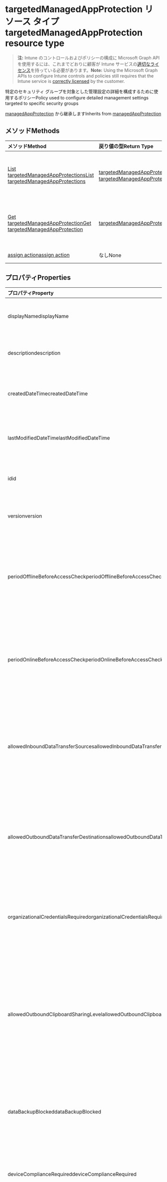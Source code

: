 # <a name="targetedmanagedappprotection-resource-type"></a><span data-ttu-id="51e75-101">targetedManagedAppProtection リソース タイプ</span><span class="sxs-lookup"><span data-stu-id="51e75-101">targetedManagedAppProtection resource type</span></span>

> <span data-ttu-id="51e75-102">**注:** Intune のコントロールおよびポリシーの構成に Microsoft Graph API を使用するには、これまでどおりに顧客が Intune サービスの[適切なライセンス](https://go.microsoft.com/fwlink/?linkid=839381)を持っている必要があります。</span><span class="sxs-lookup"><span data-stu-id="51e75-102">**Note:** Using the Microsoft Graph APIs to configure Intune controls and policies still requires that the Intune service is [correctly licensed](https://go.microsoft.com/fwlink/?linkid=839381) by the customer.</span></span>

<span data-ttu-id="51e75-103">特定のセキュリティ グループを対象とした管理設定の詳細を構成するために使用するポリシー</span><span class="sxs-lookup"><span data-stu-id="51e75-103">Policy used to configure detailed management settings targeted to specific security groups</span></span>

<span data-ttu-id="51e75-104">[managedAppProtection](../resources/intune_mam_managedappprotection.md) から継承します</span><span class="sxs-lookup"><span data-stu-id="51e75-104">Inherits from [managedAppProtection](../resources/intune_mam_managedappprotection.md)</span></span>

## <a name="methods"></a><span data-ttu-id="51e75-105">メソッド</span><span class="sxs-lookup"><span data-stu-id="51e75-105">Methods</span></span>
|<span data-ttu-id="51e75-106">メソッド</span><span class="sxs-lookup"><span data-stu-id="51e75-106">Method</span></span>|<span data-ttu-id="51e75-107">戻り値の型</span><span class="sxs-lookup"><span data-stu-id="51e75-107">Return Type</span></span>|<span data-ttu-id="51e75-108">説明</span><span class="sxs-lookup"><span data-stu-id="51e75-108">Description</span></span>|
|:---|:---|:---|
|[<span data-ttu-id="51e75-109">List targetedManagedAppProtections</span><span class="sxs-lookup"><span data-stu-id="51e75-109">List targetedManagedAppProtections</span></span>](../api/intune_mam_targetedmanagedappprotection_list.md)|<span data-ttu-id="51e75-110">[targetedManagedAppProtection](../resources/intune_mam_targetedmanagedappprotection.md) コレクション</span><span class="sxs-lookup"><span data-stu-id="51e75-110">[targetedManagedAppProtection](../resources/intune_mam_targetedmanagedappprotection.md) collection</span></span>|<span data-ttu-id="51e75-111">[targetedManagedAppProtection](../resources/intune_mam_targetedmanagedappprotection.md) オブジェクトのプロパティとリレーションシップをリストします。</span><span class="sxs-lookup"><span data-stu-id="51e75-111">List properties and relationships of the [targetedManagedAppProtection](../resources/intune_mam_targetedmanagedappprotection.md) objects.</span></span>|
|[<span data-ttu-id="51e75-112">Get targetedManagedAppProtection</span><span class="sxs-lookup"><span data-stu-id="51e75-112">Get targetedManagedAppProtection</span></span>](../api/intune_mam_targetedmanagedappprotection_get.md)|[<span data-ttu-id="51e75-113">targetedManagedAppProtection</span><span class="sxs-lookup"><span data-stu-id="51e75-113">targetedManagedAppProtection</span></span>](../resources/intune_mam_targetedmanagedappprotection.md)|<span data-ttu-id="51e75-114">[targetedManagedAppProtection](../resources/intune_mam_targetedmanagedappprotection.md) オブジェクトのプロパティとリレーションシップを読み取ります。</span><span class="sxs-lookup"><span data-stu-id="51e75-114">Read properties and relationships of the [targetedManagedAppProtection](../resources/intune_mam_targetedmanagedappprotection.md) object.</span></span>|
|[<span data-ttu-id="51e75-115">assign action</span><span class="sxs-lookup"><span data-stu-id="51e75-115">assign action</span></span>](../api/intune_mam_targetedmanagedappprotection_assign.md)|<span data-ttu-id="51e75-116">なし</span><span class="sxs-lookup"><span data-stu-id="51e75-116">None</span></span>|<span data-ttu-id="51e75-117">まだ文書化されていません</span><span class="sxs-lookup"><span data-stu-id="51e75-117">Not yet documented</span></span>|

## <a name="properties"></a><span data-ttu-id="51e75-118">プロパティ</span><span class="sxs-lookup"><span data-stu-id="51e75-118">Properties</span></span>
|<span data-ttu-id="51e75-119">プロパティ</span><span class="sxs-lookup"><span data-stu-id="51e75-119">Property</span></span>|<span data-ttu-id="51e75-120">型</span><span class="sxs-lookup"><span data-stu-id="51e75-120">Type</span></span>|<span data-ttu-id="51e75-121">説明</span><span class="sxs-lookup"><span data-stu-id="51e75-121">Description</span></span>|
|:---|:---|:---|
|<span data-ttu-id="51e75-122">displayName</span><span class="sxs-lookup"><span data-stu-id="51e75-122">displayName</span></span>|<span data-ttu-id="51e75-123">String</span><span class="sxs-lookup"><span data-stu-id="51e75-123">String</span></span>|<span data-ttu-id="51e75-124">ポリシーの表示名。</span><span class="sxs-lookup"><span data-stu-id="51e75-124">Policy display name.</span></span> <span data-ttu-id="51e75-125">[managedAppPolicy](../resources/intune_mam_managedapppolicy.md) から継承します</span><span class="sxs-lookup"><span data-stu-id="51e75-125">Inherited from [managedAppPolicy](../resources/intune_mam_managedapppolicy.md)</span></span>|
|<span data-ttu-id="51e75-126">description</span><span class="sxs-lookup"><span data-stu-id="51e75-126">description</span></span>|<span data-ttu-id="51e75-127">String</span><span class="sxs-lookup"><span data-stu-id="51e75-127">String</span></span>|<span data-ttu-id="51e75-128">ポリシーの説明。</span><span class="sxs-lookup"><span data-stu-id="51e75-128">The policy's description.</span></span> <span data-ttu-id="51e75-129">[managedAppPolicy](../resources/intune_mam_managedapppolicy.md) から継承します</span><span class="sxs-lookup"><span data-stu-id="51e75-129">Inherited from [managedAppPolicy](../resources/intune_mam_managedapppolicy.md)</span></span>|
|<span data-ttu-id="51e75-130">createdDateTime</span><span class="sxs-lookup"><span data-stu-id="51e75-130">createdDateTime</span></span>|<span data-ttu-id="51e75-131">DateTimeOffset</span><span class="sxs-lookup"><span data-stu-id="51e75-131">DateTimeOffset</span></span>|<span data-ttu-id="51e75-132">ポリシーが作成された日時。</span><span class="sxs-lookup"><span data-stu-id="51e75-132">The date and time the policy was created.</span></span> <span data-ttu-id="51e75-133">[managedAppPolicy](../resources/intune_mam_managedapppolicy.md) から継承します</span><span class="sxs-lookup"><span data-stu-id="51e75-133">Inherited from [managedAppPolicy](../resources/intune_mam_managedapppolicy.md)</span></span>|
|<span data-ttu-id="51e75-134">lastModifiedDateTime</span><span class="sxs-lookup"><span data-stu-id="51e75-134">lastModifiedDateTime</span></span>|<span data-ttu-id="51e75-135">DateTimeOffset</span><span class="sxs-lookup"><span data-stu-id="51e75-135">DateTimeOffset</span></span>|<span data-ttu-id="51e75-136">ポリシーが変更された最終日時。</span><span class="sxs-lookup"><span data-stu-id="51e75-136">Last time the policy was modified.</span></span> <span data-ttu-id="51e75-137">[managedAppPolicy](../resources/intune_mam_managedapppolicy.md) から継承します</span><span class="sxs-lookup"><span data-stu-id="51e75-137">Inherited from [managedAppPolicy](../resources/intune_mam_managedapppolicy.md)</span></span>|
|<span data-ttu-id="51e75-138">id</span><span class="sxs-lookup"><span data-stu-id="51e75-138">id</span></span>|<span data-ttu-id="51e75-139">String</span><span class="sxs-lookup"><span data-stu-id="51e75-139">String</span></span>|<span data-ttu-id="51e75-140">エンティティのキー。</span><span class="sxs-lookup"><span data-stu-id="51e75-140">Key of the entity.</span></span> <span data-ttu-id="51e75-141">[managedAppPolicy](../resources/intune_mam_managedapppolicy.md) から継承します</span><span class="sxs-lookup"><span data-stu-id="51e75-141">Inherited from [managedAppPolicy](../resources/intune_mam_managedapppolicy.md)</span></span>|
|<span data-ttu-id="51e75-142">version</span><span class="sxs-lookup"><span data-stu-id="51e75-142">version</span></span>|<span data-ttu-id="51e75-143">String</span><span class="sxs-lookup"><span data-stu-id="51e75-143">String</span></span>|<span data-ttu-id="51e75-144">エンティティのバージョン。</span><span class="sxs-lookup"><span data-stu-id="51e75-144">Version of the entity.</span></span> <span data-ttu-id="51e75-145">[managedAppPolicy](../resources/intune_mam_managedapppolicy.md) から継承します</span><span class="sxs-lookup"><span data-stu-id="51e75-145">Inherited from [managedAppPolicy](../resources/intune_mam_managedapppolicy.md)</span></span>|
|<span data-ttu-id="51e75-146">periodOfflineBeforeAccessCheck</span><span class="sxs-lookup"><span data-stu-id="51e75-146">periodOfflineBeforeAccessCheck</span></span>|<span data-ttu-id="51e75-147">Duration</span><span class="sxs-lookup"><span data-stu-id="51e75-147">Duration</span></span>|<span data-ttu-id="51e75-148">デバイスがインターネットに接続されていないでこの期間が過ぎると、アクセスがチェックされます。</span><span class="sxs-lookup"><span data-stu-id="51e75-148">The period after which access is checked when the device is not connected to the internet.</span></span> <span data-ttu-id="51e75-149">[managedAppProtection](../resources/intune_mam_managedappprotection.md) から継承します</span><span class="sxs-lookup"><span data-stu-id="51e75-149">Inherited from [managedAppProtection](../resources/intune_mam_managedappprotection.md)</span></span>|
|<span data-ttu-id="51e75-150">periodOnlineBeforeAccessCheck</span><span class="sxs-lookup"><span data-stu-id="51e75-150">periodOnlineBeforeAccessCheck</span></span>|<span data-ttu-id="51e75-151">Duration</span><span class="sxs-lookup"><span data-stu-id="51e75-151">Duration</span></span>|<span data-ttu-id="51e75-152">デバイスがインターネットに接続されていてこの期間が過ぎると、アクセスがチェックされます。</span><span class="sxs-lookup"><span data-stu-id="51e75-152">The period after which access is checked when the device is connected to the internet.</span></span> <span data-ttu-id="51e75-153">[managedAppProtection](../resources/intune_mam_managedappprotection.md) から継承します</span><span class="sxs-lookup"><span data-stu-id="51e75-153">Inherited from [managedAppProtection](../resources/intune_mam_managedappprotection.md)</span></span>|
|<span data-ttu-id="51e75-154">allowedInboundDataTransferSources</span><span class="sxs-lookup"><span data-stu-id="51e75-154">allowedInboundDataTransferSources</span></span>|[<span data-ttu-id="51e75-155">managedAppDataTransferLevel</span><span class="sxs-lookup"><span data-stu-id="51e75-155">managedAppDataTransferLevel</span></span>](../resources/intune_mam_managedappdatatransferlevel.md)|<span data-ttu-id="51e75-156">データの転送が許可されたソース。</span><span class="sxs-lookup"><span data-stu-id="51e75-156">Sources from which data is allowed to be transferred.</span></span> <span data-ttu-id="51e75-157">[ManagedAppProtection](../resources/intune_mam_managedappprotection.md)から継承されます。</span><span class="sxs-lookup"><span data-stu-id="51e75-157">Inherited from [managedAppProtection](../resources/intune_mam_managedappprotection.md).</span></span> <span data-ttu-id="51e75-158">可能な値は、`allApps`、`managedApps`、`none` です。</span><span class="sxs-lookup"><span data-stu-id="51e75-158">Possible values are: `allApps`, `managedApps`, `none`.</span></span>|
|<span data-ttu-id="51e75-159">allowedOutboundDataTransferDestinations</span><span class="sxs-lookup"><span data-stu-id="51e75-159">allowedOutboundDataTransferDestinations</span></span>|[<span data-ttu-id="51e75-160">managedAppDataTransferLevel</span><span class="sxs-lookup"><span data-stu-id="51e75-160">managedAppDataTransferLevel</span></span>](../resources/intune_mam_managedappdatatransferlevel.md)|<span data-ttu-id="51e75-161">データの転送が許可された宛先。</span><span class="sxs-lookup"><span data-stu-id="51e75-161">Destinations to which data is allowed to be transferred.</span></span> <span data-ttu-id="51e75-162">[ManagedAppProtection](../resources/intune_mam_managedappprotection.md)から継承されます。</span><span class="sxs-lookup"><span data-stu-id="51e75-162">Inherited from [managedAppProtection](../resources/intune_mam_managedappprotection.md).</span></span> <span data-ttu-id="51e75-163">可能な値は、`allApps`、`managedApps`、`none` です。</span><span class="sxs-lookup"><span data-stu-id="51e75-163">Possible values are: `allApps`, `managedApps`, `none`.</span></span>|
|<span data-ttu-id="51e75-164">organizationalCredentialsRequired</span><span class="sxs-lookup"><span data-stu-id="51e75-164">organizationalCredentialsRequired</span></span>|<span data-ttu-id="51e75-165">Boolean</span><span class="sxs-lookup"><span data-stu-id="51e75-165">Boolean</span></span>|<span data-ttu-id="51e75-166">アプリを使用するために組織の資格情報が必要かどうかを示します。</span><span class="sxs-lookup"><span data-stu-id="51e75-166">Indicates whether organizational credentials are required for app use.</span></span> <span data-ttu-id="51e75-167">[managedAppProtection](../resources/intune_mam_managedappprotection.md) から継承します</span><span class="sxs-lookup"><span data-stu-id="51e75-167">Inherited from [managedAppProtection](../resources/intune_mam_managedappprotection.md)</span></span>|
|<span data-ttu-id="51e75-168">allowedOutboundClipboardSharingLevel</span><span class="sxs-lookup"><span data-stu-id="51e75-168">allowedOutboundClipboardSharingLevel</span></span>|[<span data-ttu-id="51e75-169">managedAppClipboardSharingLevel</span><span class="sxs-lookup"><span data-stu-id="51e75-169">managedAppClipboardSharingLevel</span></span>](../resources/intune_mam_managedappclipboardsharinglevel.md)|<span data-ttu-id="51e75-170">管理対象デバイスで、アプリ間でクリップボードを共有できるレベル。</span><span class="sxs-lookup"><span data-stu-id="51e75-170">The level to which the clipboard may be shared between apps on the managed device.</span></span> <span data-ttu-id="51e75-171">[ManagedAppProtection](../resources/intune_mam_managedappprotection.md)から継承されます。</span><span class="sxs-lookup"><span data-stu-id="51e75-171">Inherited from [managedAppProtection](../resources/intune_mam_managedappprotection.md).</span></span> <span data-ttu-id="51e75-172">可能な値は、`allApps`、`managedAppsWithPasteIn`、`managedApps`、`blocked` です。</span><span class="sxs-lookup"><span data-stu-id="51e75-172">Possible values are: `allApps`, `managedAppsWithPasteIn`, `managedApps`, `blocked`.</span></span>|
|<span data-ttu-id="51e75-173">dataBackupBlocked</span><span class="sxs-lookup"><span data-stu-id="51e75-173">dataBackupBlocked</span></span>|<span data-ttu-id="51e75-174">Boolean</span><span class="sxs-lookup"><span data-stu-id="51e75-174">Boolean</span></span>|<span data-ttu-id="51e75-175">管理対象アプリのデータのバックアップがブロックされるかどうかを示します。</span><span class="sxs-lookup"><span data-stu-id="51e75-175">Indicates whether the backup of a managed app's data is blocked.</span></span> <span data-ttu-id="51e75-176">[managedAppProtection](../resources/intune_mam_managedappprotection.md) から継承します</span><span class="sxs-lookup"><span data-stu-id="51e75-176">Inherited from [managedAppProtection](../resources/intune_mam_managedappprotection.md)</span></span>|
|<span data-ttu-id="51e75-177">deviceComplianceRequired</span><span class="sxs-lookup"><span data-stu-id="51e75-177">deviceComplianceRequired</span></span>|<span data-ttu-id="51e75-178">Boolean</span><span class="sxs-lookup"><span data-stu-id="51e75-178">Boolean</span></span>|<span data-ttu-id="51e75-179">デバイスの準拠が必要かどうかを示します。</span><span class="sxs-lookup"><span data-stu-id="51e75-179">Indicates whether device compliance is required.</span></span> <span data-ttu-id="51e75-180">[managedAppProtection](../resources/intune_mam_managedappprotection.md) から継承します</span><span class="sxs-lookup"><span data-stu-id="51e75-180">Inherited from [managedAppProtection](../resources/intune_mam_managedappprotection.md)</span></span>|
|<span data-ttu-id="51e75-181">managedBrowserToOpenLinksRequired</span><span class="sxs-lookup"><span data-stu-id="51e75-181">managedBrowserToOpenLinksRequired</span></span>|<span data-ttu-id="51e75-182">Boolean</span><span class="sxs-lookup"><span data-stu-id="51e75-182">Boolean</span></span>|<span data-ttu-id="51e75-183">管理対象ブラウザー アプリでインターネット リンクを開く必要があるかどうかを示します。</span><span class="sxs-lookup"><span data-stu-id="51e75-183">Indicates whether internet links should be opened in the managed browser app.</span></span> <span data-ttu-id="51e75-184">[managedAppProtection](../resources/intune_mam_managedappprotection.md) から継承します</span><span class="sxs-lookup"><span data-stu-id="51e75-184">Inherited from [managedAppProtection](../resources/intune_mam_managedappprotection.md)</span></span>|
|<span data-ttu-id="51e75-185">saveAsBlocked</span><span class="sxs-lookup"><span data-stu-id="51e75-185">saveAsBlocked</span></span>|<span data-ttu-id="51e75-186">Boolean</span><span class="sxs-lookup"><span data-stu-id="51e75-186">Boolean</span></span>|<span data-ttu-id="51e75-187">ユーザーが保護されたファイルのコピーを保存するために、[名前を付けて保存] メニュー項目を使用できるかどうかを示します。</span><span class="sxs-lookup"><span data-stu-id="51e75-187">Indicates whether users may use the "Save As" menu item to save a copy of protected files.</span></span> <span data-ttu-id="51e75-188">[managedAppProtection](../resources/intune_mam_managedappprotection.md) から継承します</span><span class="sxs-lookup"><span data-stu-id="51e75-188">Inherited from [managedAppProtection](../resources/intune_mam_managedappprotection.md)</span></span>|
|<span data-ttu-id="51e75-189">periodOfflineBeforeWipeIsEnforced</span><span class="sxs-lookup"><span data-stu-id="51e75-189">periodOfflineBeforeWipeIsEnforced</span></span>|<span data-ttu-id="51e75-190">Duration</span><span class="sxs-lookup"><span data-stu-id="51e75-190">Duration</span></span>|<span data-ttu-id="51e75-191">アプリがインターネットから切断されている状態を維持できる時間数。この時間を過ぎると管理対象データはすべて消去されます。</span><span class="sxs-lookup"><span data-stu-id="51e75-191">The amount of time an app is allowed to remain disconnected from the internet before all managed data it is wiped.</span></span> <span data-ttu-id="51e75-192">[managedAppProtection](../resources/intune_mam_managedappprotection.md) から継承します</span><span class="sxs-lookup"><span data-stu-id="51e75-192">Inherited from [managedAppProtection](../resources/intune_mam_managedappprotection.md)</span></span>|
|<span data-ttu-id="51e75-193">pinRequired</span><span class="sxs-lookup"><span data-stu-id="51e75-193">pinRequired</span></span>|<span data-ttu-id="51e75-194">Boolean</span><span class="sxs-lookup"><span data-stu-id="51e75-194">Boolean</span></span>|<span data-ttu-id="51e75-195">アプリ レベルの pin が必要かどうかを示します。</span><span class="sxs-lookup"><span data-stu-id="51e75-195">Indicates whether an app-level pin is required.</span></span> <span data-ttu-id="51e75-196">[managedAppProtection](../resources/intune_mam_managedappprotection.md) から継承します</span><span class="sxs-lookup"><span data-stu-id="51e75-196">Inherited from [managedAppProtection](../resources/intune_mam_managedappprotection.md)</span></span>|
|<span data-ttu-id="51e75-197">maximumPinRetries</span><span class="sxs-lookup"><span data-stu-id="51e75-197">maximumPinRetries</span></span>|<span data-ttu-id="51e75-198">Int32</span><span class="sxs-lookup"><span data-stu-id="51e75-198">Int32</span></span>|<span data-ttu-id="51e75-199">間違った暗証番号 (pin) の再試行の最大数は、マネージ アプリケーションがブロックされているかどうかが消去する前にしようとします。</span><span class="sxs-lookup"><span data-stu-id="51e75-199">Maximum number of incorrect pin retry attempts before the managed app is either blocked or wiped.</span></span> <span data-ttu-id="51e75-200">[managedAppProtection](../resources/intune_mam_managedappprotection.md) から継承します</span><span class="sxs-lookup"><span data-stu-id="51e75-200">Inherited from [managedAppProtection](../resources/intune_mam_managedappprotection.md)</span></span>|
|<span data-ttu-id="51e75-201">simplePinBlocked</span><span class="sxs-lookup"><span data-stu-id="51e75-201">simplePinBlocked</span></span>|<span data-ttu-id="51e75-202">Boolean</span><span class="sxs-lookup"><span data-stu-id="51e75-202">Boolean</span></span>|<span data-ttu-id="51e75-203">simplePin がブロックされるかどうかを示します。</span><span class="sxs-lookup"><span data-stu-id="51e75-203">Indicates whether simplePin is blocked.</span></span> <span data-ttu-id="51e75-204">[managedAppProtection](../resources/intune_mam_managedappprotection.md) から継承します</span><span class="sxs-lookup"><span data-stu-id="51e75-204">Inherited from [managedAppProtection](../resources/intune_mam_managedappprotection.md)</span></span>|
|<span data-ttu-id="51e75-205">minimumPinLength</span><span class="sxs-lookup"><span data-stu-id="51e75-205">minimumPinLength</span></span>|<span data-ttu-id="51e75-206">Int32</span><span class="sxs-lookup"><span data-stu-id="51e75-206">Int32</span></span>|<span data-ttu-id="51e75-207">PinRequired が True に設定されている場合の、アプリ レベルの pin に必要な最小限の pin の長さ ([managedAppProtection](../resources/intune_mam_managedappprotection.md) から継承)</span><span class="sxs-lookup"><span data-stu-id="51e75-207">Minimum pin length required for an app-level pin if PinRequired is set to True Inherited from [managedAppProtection](../resources/intune_mam_managedappprotection.md)</span></span>|
|<span data-ttu-id="51e75-208">pinCharacterSet</span><span class="sxs-lookup"><span data-stu-id="51e75-208">pinCharacterSet</span></span>|[<span data-ttu-id="51e75-209">managedAppPinCharacterSet</span><span class="sxs-lookup"><span data-stu-id="51e75-209">managedAppPinCharacterSet</span></span>](../resources/intune_mam_managedapppincharacterset.md)|<span data-ttu-id="51e75-210">PinRequired が True に設定されている場合に、アプリ レベルの pin に使用できる文字セット。</span><span class="sxs-lookup"><span data-stu-id="51e75-210">Character set which may be used for an app-level pin if PinRequired is set to True.</span></span> <span data-ttu-id="51e75-211">[ManagedAppProtection](../resources/intune_mam_managedappprotection.md)から継承されます。</span><span class="sxs-lookup"><span data-stu-id="51e75-211">Inherited from [managedAppProtection](../resources/intune_mam_managedappprotection.md).</span></span> <span data-ttu-id="51e75-212">可能な値は、`numeric`、`alphanumericAndSymbol` です。</span><span class="sxs-lookup"><span data-stu-id="51e75-212">Possible values are: `numeric`, `alphanumericAndSymbol`.</span></span>|
|<span data-ttu-id="51e75-213">periodBeforePinReset</span><span class="sxs-lookup"><span data-stu-id="51e75-213">periodBeforePinReset</span></span>|<span data-ttu-id="51e75-214">Duration</span><span class="sxs-lookup"><span data-stu-id="51e75-214">Duration</span></span>|<span data-ttu-id="51e75-215">PinRequired が True に設定されている場合、この TimePeriod を過ぎると全レベルの pin を再設定する必要があります。</span><span class="sxs-lookup"><span data-stu-id="51e75-215">TimePeriod before the all-level pin must be reset if PinRequired is set to True.</span></span> <span data-ttu-id="51e75-216">[managedAppProtection](../resources/intune_mam_managedappprotection.md) から継承します</span><span class="sxs-lookup"><span data-stu-id="51e75-216">Inherited from [managedAppProtection](../resources/intune_mam_managedappprotection.md)</span></span>|
|<span data-ttu-id="51e75-217">allowedDataStorageLocations</span><span class="sxs-lookup"><span data-stu-id="51e75-217">allowedDataStorageLocations</span></span>|<span data-ttu-id="51e75-218">[managedAppDataStorageLocation](../resources/intune_mam_managedappdatastoragelocation.md)コレクション</span><span class="sxs-lookup"><span data-stu-id="51e75-218">[managedAppDataStorageLocation](../resources/intune_mam_managedappdatastoragelocation.md) collection</span></span>|<span data-ttu-id="51e75-219">ユーザーが管理対象データを格納できるデータの保存場所。</span><span class="sxs-lookup"><span data-stu-id="51e75-219">Data storage locations where a user may store managed data.</span></span> <span data-ttu-id="51e75-220">[managedAppProtection](../resources/intune_mam_managedappprotection.md) から継承します</span><span class="sxs-lookup"><span data-stu-id="51e75-220">Inherited from [managedAppProtection](../resources/intune_mam_managedappprotection.md)</span></span>|
|<span data-ttu-id="51e75-221">contactSyncBlocked</span><span class="sxs-lookup"><span data-stu-id="51e75-221">contactSyncBlocked</span></span>|<span data-ttu-id="51e75-222">Boolean</span><span class="sxs-lookup"><span data-stu-id="51e75-222">Boolean</span></span>|<span data-ttu-id="51e75-223">連絡先をユーザー デバイスに同期できるかどうかを示します。</span><span class="sxs-lookup"><span data-stu-id="51e75-223">Indicates whether contacts can be synced to the user's device.</span></span> <span data-ttu-id="51e75-224">[managedAppProtection](../resources/intune_mam_managedappprotection.md) から継承します</span><span class="sxs-lookup"><span data-stu-id="51e75-224">Inherited from [managedAppProtection](../resources/intune_mam_managedappprotection.md)</span></span>|
|<span data-ttu-id="51e75-225">printBlocked</span><span class="sxs-lookup"><span data-stu-id="51e75-225">printBlocked</span></span>|<span data-ttu-id="51e75-226">Boolean</span><span class="sxs-lookup"><span data-stu-id="51e75-226">Boolean</span></span>|<span data-ttu-id="51e75-227">管理対象アプリからの印刷を許可するかどうかを示します。</span><span class="sxs-lookup"><span data-stu-id="51e75-227">Indicates whether printing is allowed from managed apps.</span></span> <span data-ttu-id="51e75-228">[managedAppProtection](../resources/intune_mam_managedappprotection.md) から継承します</span><span class="sxs-lookup"><span data-stu-id="51e75-228">Inherited from [managedAppProtection](../resources/intune_mam_managedappprotection.md)</span></span>|
|<span data-ttu-id="51e75-229">fingerprintBlocked</span><span class="sxs-lookup"><span data-stu-id="51e75-229">fingerprintBlocked</span></span>|<span data-ttu-id="51e75-230">Boolean</span><span class="sxs-lookup"><span data-stu-id="51e75-230">Boolean</span></span>|<span data-ttu-id="51e75-231">PinRequired が True に設定されている場合に、pin の代わりに指紋リーダーの使用を許可するかどうかを示します。</span><span class="sxs-lookup"><span data-stu-id="51e75-231">Indicates whether use of the fingerprint reader is allowed in place of a pin if PinRequired is set to True.</span></span> <span data-ttu-id="51e75-232">[managedAppProtection](../resources/intune_mam_managedappprotection.md) から継承します</span><span class="sxs-lookup"><span data-stu-id="51e75-232">Inherited from [managedAppProtection](../resources/intune_mam_managedappprotection.md)</span></span>|
|<span data-ttu-id="51e75-233">disableAppPinIfDevicePinIsSet</span><span class="sxs-lookup"><span data-stu-id="51e75-233">disableAppPinIfDevicePinIsSet</span></span>|<span data-ttu-id="51e75-234">Boolean</span><span class="sxs-lookup"><span data-stu-id="51e75-234">Boolean</span></span>|<span data-ttu-id="51e75-235">デバイスの pin が設定されている場合に、アプリの pin の使用が必要かどうかを示します。</span><span class="sxs-lookup"><span data-stu-id="51e75-235">Indicates whether use of the app pin is required if the device pin is set.</span></span> <span data-ttu-id="51e75-236">[managedAppProtection](../resources/intune_mam_managedappprotection.md) から継承します</span><span class="sxs-lookup"><span data-stu-id="51e75-236">Inherited from [managedAppProtection](../resources/intune_mam_managedappprotection.md)</span></span>|
|<span data-ttu-id="51e75-237">minimumRequiredOsVersion</span><span class="sxs-lookup"><span data-stu-id="51e75-237">minimumRequiredOsVersion</span></span>|<span data-ttu-id="51e75-238">String</span><span class="sxs-lookup"><span data-stu-id="51e75-238">String</span></span>|<span data-ttu-id="51e75-239">バージョンが、指定されたバージョンよりも小さい場合に、管理対象アプリによる会社のデータへのアクセスをブロックします。</span><span class="sxs-lookup"><span data-stu-id="51e75-239">Versions less than the specified version will block the managed app from accessing company data.</span></span> <span data-ttu-id="51e75-240">[managedAppProtection](../resources/intune_mam_managedappprotection.md) から継承します</span><span class="sxs-lookup"><span data-stu-id="51e75-240">Inherited from [managedAppProtection](../resources/intune_mam_managedappprotection.md)</span></span>|
|<span data-ttu-id="51e75-241">minimumWarningOsVersion</span><span class="sxs-lookup"><span data-stu-id="51e75-241">minimumWarningOsVersion</span></span>|<span data-ttu-id="51e75-242">String</span><span class="sxs-lookup"><span data-stu-id="51e75-242">String</span></span>|<span data-ttu-id="51e75-243">OS のバージョンが、指定されたバージョンよりも小さい場合に、会社のデータへアクセスすると管理対象アプリに警告メッセージが表示されます。</span><span class="sxs-lookup"><span data-stu-id="51e75-243">Versions less than the specified version will result in warning message on the managed app from accessing company data.</span></span> <span data-ttu-id="51e75-244">[managedAppProtection](../resources/intune_mam_managedappprotection.md) から継承します</span><span class="sxs-lookup"><span data-stu-id="51e75-244">Inherited from [managedAppProtection](../resources/intune_mam_managedappprotection.md)</span></span>|
|<span data-ttu-id="51e75-245">minimumRequiredAppVersion</span><span class="sxs-lookup"><span data-stu-id="51e75-245">minimumRequiredAppVersion</span></span>|<span data-ttu-id="51e75-246">String</span><span class="sxs-lookup"><span data-stu-id="51e75-246">String</span></span>|<span data-ttu-id="51e75-247">バージョンが、指定されたバージョンよりも小さい場合に、管理対象アプリによる会社のデータへのアクセスをブロックします。</span><span class="sxs-lookup"><span data-stu-id="51e75-247">Versions less than the specified version will block the managed app from accessing company data.</span></span> <span data-ttu-id="51e75-248">[managedAppProtection](../resources/intune_mam_managedappprotection.md) から継承します</span><span class="sxs-lookup"><span data-stu-id="51e75-248">Inherited from [managedAppProtection](../resources/intune_mam_managedappprotection.md)</span></span>|
|<span data-ttu-id="51e75-249">minimumWarningAppVersion</span><span class="sxs-lookup"><span data-stu-id="51e75-249">minimumWarningAppVersion</span></span>|<span data-ttu-id="51e75-250">String</span><span class="sxs-lookup"><span data-stu-id="51e75-250">String</span></span>|<span data-ttu-id="51e75-251">アプリのバージョンが、指定されたバージョンよりも小さい場合に、管理対象アプリに警告メッセージが表示されます。</span><span class="sxs-lookup"><span data-stu-id="51e75-251">Versions less than the specified version will result in warning message on the managed app.</span></span> <span data-ttu-id="51e75-252">[managedAppProtection](../resources/intune_mam_managedappprotection.md) から継承します</span><span class="sxs-lookup"><span data-stu-id="51e75-252">Inherited from [managedAppProtection](../resources/intune_mam_managedappprotection.md)</span></span>|
|<span data-ttu-id="51e75-253">isAssigned</span><span class="sxs-lookup"><span data-stu-id="51e75-253">isAssigned</span></span>|<span data-ttu-id="51e75-254">Boolean</span><span class="sxs-lookup"><span data-stu-id="51e75-254">Boolean</span></span>|<span data-ttu-id="51e75-255">包含グループにポリシーを配置するかどうかを示します。</span><span class="sxs-lookup"><span data-stu-id="51e75-255">Indicates if the policy is deployed to any inclusion groups or not.</span></span>|

## <a name="relationships"></a><span data-ttu-id="51e75-256">リレーションシップ</span><span class="sxs-lookup"><span data-stu-id="51e75-256">Relationships</span></span>
|<span data-ttu-id="51e75-257">リレーションシップ</span><span class="sxs-lookup"><span data-stu-id="51e75-257">Relationship</span></span>|<span data-ttu-id="51e75-258">型</span><span class="sxs-lookup"><span data-stu-id="51e75-258">Type</span></span>|<span data-ttu-id="51e75-259">説明</span><span class="sxs-lookup"><span data-stu-id="51e75-259">Description</span></span>|
|:---|:---|:---|
|<span data-ttu-id="51e75-260">assignments</span><span class="sxs-lookup"><span data-stu-id="51e75-260">assignments</span></span>|<span data-ttu-id="51e75-261">[targetedManagedAppPolicyAssignment](../resources/intune_mam_targetedmanagedapppolicyassignment.md) コレクション</span><span class="sxs-lookup"><span data-stu-id="51e75-261">[targetedManagedAppPolicyAssignment](../resources/intune_mam_targetedmanagedapppolicyassignment.md) collection</span></span>|<span data-ttu-id="51e75-262">ポリシーが配置される包含グループと除外グループのリストのナビゲーション プロパティです。</span><span class="sxs-lookup"><span data-stu-id="51e75-262">Navigation property to list of inclusion and exclusion groups to which the policy is deployed.</span></span>|

## <a name="json-representation"></a><span data-ttu-id="51e75-263">JSON 表記</span><span class="sxs-lookup"><span data-stu-id="51e75-263">JSON Representation</span></span>
<span data-ttu-id="51e75-264">以下は、リソースの JSON 表記です。</span><span class="sxs-lookup"><span data-stu-id="51e75-264">Here is a JSON representation of the resource.</span></span>
<!-- {
  "blockType": "resource",
  "keyProperty": "id",
  "@odata.type": "microsoft.graph.targetedManagedAppProtection"
}
-->
``` json
{
  "@odata.type": "#microsoft.graph.targetedManagedAppProtection",
  "displayName": "String",
  "description": "String",
  "createdDateTime": "String (timestamp)",
  "lastModifiedDateTime": "String (timestamp)",
  "id": "String (identifier)",
  "version": "String",
  "periodOfflineBeforeAccessCheck": "String (duration)",
  "periodOnlineBeforeAccessCheck": "String (duration)",
  "allowedInboundDataTransferSources": "String",
  "allowedOutboundDataTransferDestinations": "String",
  "organizationalCredentialsRequired": true,
  "allowedOutboundClipboardSharingLevel": "String",
  "dataBackupBlocked": true,
  "deviceComplianceRequired": true,
  "managedBrowserToOpenLinksRequired": true,
  "saveAsBlocked": true,
  "periodOfflineBeforeWipeIsEnforced": "String (duration)",
  "pinRequired": true,
  "maximumPinRetries": 1024,
  "simplePinBlocked": true,
  "minimumPinLength": 1024,
  "pinCharacterSet": "String",
  "periodBeforePinReset": "String (duration)",
  "allowedDataStorageLocations": [
    "String"
  ],
  "contactSyncBlocked": true,
  "printBlocked": true,
  "fingerprintBlocked": true,
  "disableAppPinIfDevicePinIsSet": true,
  "minimumRequiredOsVersion": "String",
  "minimumWarningOsVersion": "String",
  "minimumRequiredAppVersion": "String",
  "minimumWarningAppVersion": "String",
  "isAssigned": true
}
```



<!-- {
  "type": "#page.annotation",
  "suppressions": [
     "Warning: /api-reference/v1.0/resources/intune_mam_targetedmanagedappprotection.md/microsoft.graph.targetedManagedAppProtection/allowedDataStorageLocations:
      Inconsistent types between parameter (String) and table (Object)"
  ],
}
-->